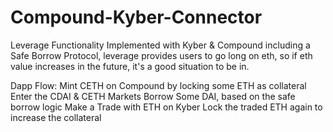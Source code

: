 # Compound-Kyber-Connector
Leverage Functionality Implemented with Kyber & Compound including a Safe Borrow Protocol, leverage provides users to go long on eth, so if eth value increases in the future, it's a good situation to be in.

Dapp Flow:
Mint CETH on Compound by locking some ETH as collateral
Enter the CDAI & CETH Markets
Borrow Some DAI, based on the safe borrow logic
Make a Trade with ETH on Kyber
Lock the traded ETH again to increase the collateral
